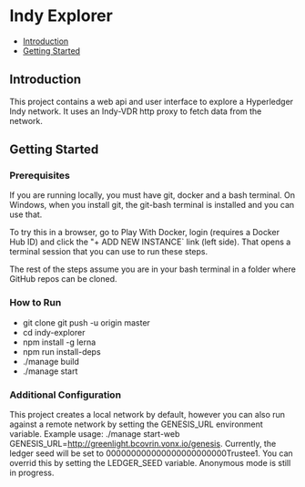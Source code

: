 # Indy Explorer

- [Introduction](#introduction)
- [Getting Started](#getting-started)

## Introduction

This project contains a web api and user interface to explore a Hyperledger Indy network. It uses an Indy-VDR http proxy to fetch data from the network.

## Getting Started

### Prerequisites

If you are running locally, you must have git, docker and a bash terminal. On Windows, when you install git, the git-bash terminal is installed and you can use that.

To try this in a browser, go to Play With Docker, login (requires a Docker Hub ID) and click the "+ ADD NEW INSTANCE` link (left side). That opens a terminal session that you can use to run these steps.

The rest of the steps assume you are in your bash terminal in a folder where GitHub repos can be cloned.

### How to Run

- git clone git push -u origin master
- cd indy-explorer
- npm install -g lerna
- npm run install-deps
- ./manage build
- ./manage start

### Additional Configuration

This project creates a local network by default, however you can also run against a remote network by setting the GENESIS_URL environment variable. Example usage: ./manage start-web GENESIS_URL=http://greenlight.bcovrin.vonx.io/genesis. Currently, the ledger seed will be set to 000000000000000000000000Trustee1. You can overrid this by setting the LEDGER_SEED variable. Anonymous mode is still in progress.
